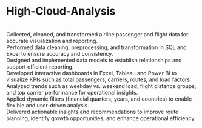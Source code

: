 # High-Cloud-Analysis
<br>
Collected, cleaned, and transformed airline passenger and flight data for accurate visualization and reporting.
<br>
Performed data cleaning, preprocessing, and transformation in SQL and Excel to ensure accuracy and
consistency.
<br>
Designed and implemented data models to establish relationships and support efficient reporting.
<br>
Developed interactive dashboards in Excel, Tableau and Power BI to visualize KPIs such as total passengers,
carriers, routes, and load factors.
<br>
Analyzed trends such as weekday vs. weekend load, flight distance groups, and top carrier performance for
operational insights.
<br>
Applied dynamic filters (financial quarters, years, and countries) to enable flexible and user-driven analysis.
<br>
Delivered actionable insights and recommendations to improve route planning, identify growth opportunities,
and enhance operational efficiency.
